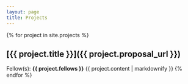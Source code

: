 ```yaml
---
layout: page
title: Projects
---
```


{% for project in site.projects %}
## [{{ project.title }}]({{ project.proposal_url }})
Fellow(s): **{{ project.fellows }}**
{{ project.content | markdownify }}
{% endfor %}
